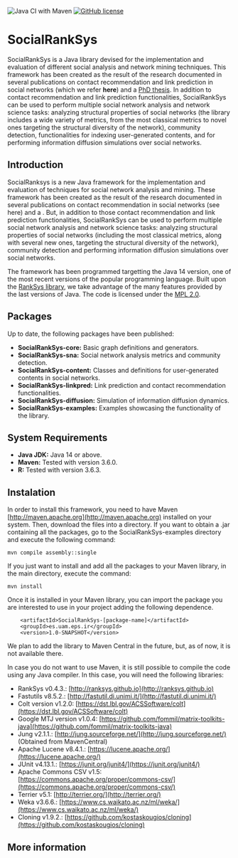 ![Java CI with Maven](https://github.com/JavierSanzCruza/SocialRankSys/workflows/Java%20CI%20with%20Maven/badge.svg)
[![GitHub license](https://img.shields.io/badge/license-MPL--2.0-orange)](https://www.mozilla.org/en-US/MPL/)

# SocialRankSys

SocialRankSys is a Java library devised for the implementation and evaluation of different social analysis and network mining techniques.
This framework has been created as the result of the research documented in several publications on contact recommendation and
 link prediction in social networks (which we refer **here**) and a [PhD thesis](http://javiersanzcruza.github.io/jsanzcruzado-phdthesis.pdf). 
 In addition to contact recommendation and link prediction functionalities, SocialRankSys can be used to perform multiple
 social network analysis and network science tasks: analyzing structural properties of social networks (the library includes a wide
 variety of metrics, from the most classical metrics to novel ones targeting the structural diversity of the network),
 community detection, functionalities for indexing user-generated contents, and for performing information
 diffusion simulations over social networks.
 
## Introduction
SocialRanksys is a new Java framework for the implementation and evaluation of techniques for social network analysis and mining. These framework has been created as the result of the research documented in several publications on contact recommendation in social networks (see here) and a . But, in addition to those contact recommendation and link prediction functionalities, SocialRankSys can be used to perform multiple social network analysis and network science tasks: analyzing structural properties of social networks (including the most classical metrics, along with several new ones, targeting the structural diversity of the network), community detection and performing information diffusion simulations over social networks. 

The framework has been programmed targetting the Java 14 version, one of the most recent versions of the popular programming language. Built upon the [RankSys library](http://ranksys.github.io), we take advantage of the many features provided by the last versions of Java. The code is licensed under the [MPL 2.0](https://www.mozilla.org/en-US/MPL/2.0/).

## Packages
Up to date, the following packages have been published:
- **SocialRankSys-core:** Basic graph definitions and generators.
- **SocialRankSys-sna:** Social network analysis metrics and community detection.
- **SocialRankSys-content:** Classes and definitions for user-generated contents in social networks.
- **SocialRankSys-linkpred:** Link prediction and contact recommendation functionalities.
- **SocialRankSys-diffusion:** Simulation of information diffusion dynamics.
- **SocialRankSys-examples:** Examples showcasing the functionality of the library.

## System Requirements
- **Java JDK:** Java 14 or above.
- **Maven:** Tested with version 3.6.0.
- **R:** Tested with version 3.6.3.

## Instalation
In order to install this framework, you need to have Maven [http://maven.apache.org](http://maven.apache.org) installed 
on your system. Then, download the files into a directory. If you want to obtain a .jar containing all the packages,
go to the SocialRankSys-examples directory and execute the following command:
```
mvn compile assembly::single
```

If you just want to install and add all the packages to your Maven library, in the main directory, execute the command:
```
mvn install
```

Once it is installed in your Maven library, you can import the package you are interested to use in your project 
adding the following dependence.
```
    <artifactId>SocialRankSys-[package-name]</artifactId>
    <groupId>es.uam.eps.ir</groupId>
    <version>1.0-SNAPSHOT</version>
```
We plan to add the library to Maven Central in the future, but, as of now, it is not available there. 

In case you do not want to use Maven, it is still possible to compile the code using any Java compiler.
In this case, you will need the following libraries:
- RankSys v0.4.3.: [http://ranksys.github.io](http://ranksys.github.io)
- Fastutils v8.5.2.: [http://fastutil.di.unimi.it/](http://fastutil.di.unimi.it/)
- Colt version v1.2.0: [https://dst.lbl.gov/ACSSoftware/colt](https://dst.lbl.gov/ACSSoftware/colt)
- Google MTJ version v1.0.4: [https://github.com/fommil/matrix-toolkits-java](https://github.com/fommil/matrix-toolkits-java)
- Jung v2.1.1.: [http://jung.sourceforge.net/](http://jung.sourceforge.net/) (Obtained from MavenCentral)
- Apache Lucene v8.4.1.: [https://lucene.apache.org/](https://lucene.apache.org/)
- JUnit v4.13.1.: [https://junit.org/junit4/](https://junit.org/junit4/)
- Apache Commons CSV v1.5: [https://commons.apache.org/proper/commons-csv/](https://commons.apache.org/proper/commons-csv/)
- Terrier v5.1: [http://terrier.org/](http://terrier.org/)
- Weka v3.6.6.: [https://www.cs.waikato.ac.nz/ml/weka/](https://www.cs.waikato.ac.nz/ml/weka/)
- Cloning v1.9.2.: [https://github.com/kostaskougios/cloning](https://github.com/kostaskougios/cloning)

## More information
